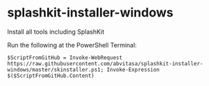 # splashkit-installer-windows
Install all tools including SplashKit

Run the following at the PowerShell Terminal:
```
$ScriptFromGitHub = Invoke-WebRequest https://raw.githubusercontent.com/abvitasa/splashkit-installer-windows/master/skinstaller.ps1; Invoke-Expression $($ScriptFromGitHub.Content)
```
